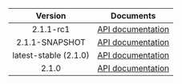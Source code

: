 | Version | Documents |
|:---:|---|
| 2.1.1-rc1 | [API documentation](2.1.1-rc1) |
| 2.1.1-SNAPSHOT | [API documentation](2.1.1-SNAPSHOT) |
| latest-stable (2.1.0) | [API documentation](latest-stable) |
| 2.1.0 | [API documentation](2.1.0) |
